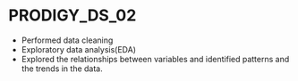 # PRODIGY_DS_02
- Performed data cleaning
- Exploratory data analysis(EDA)
- Explored the relationships between variables and identified patterns and the trends in the data.
